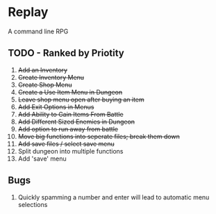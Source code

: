 # Replay

A command line RPG

## TODO - Ranked by Priotity

1. <del>Add an Inventory</del>
2. <del>Create Inventory Menu</del>
3. <del>Create Shop Menu</del>
4. <del>Create a Use Item Menu in Dungeon</del>
5. <del>Leave shop menu open after buying an item</del>
6. <del>Add Exit Options in Menus</del>
7. <del>Add Ability to Gain Items From Battle</del>
8. <del>Add Different Sized Enemies in Dungeon</del>
9. <del>Add option to run away from battle</del>
10. <del>Move big functions into seperate files; break them down</del>
11. <del>Add save files / select save menu</del>
12. Split dungeon into multiple functions
13. Add 'save' menu

## Bugs
1. Quickly spamming a number and enter will lead to automatic menu selections


